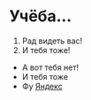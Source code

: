 # Учёба...
1. Рад видеть вас!
2. И тебя тоже!
* А вот тебя нет!
* И тебя тоже
* Фу
[Яндекс](https://www.yandex.ru)
